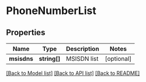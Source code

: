 # PhoneNumberList

## Properties
Name | Type | Description | Notes
------------ | ------------- | ------------- | -------------
**msisdns** | **string[]** | MSISDN list | [optional] 

[[Back to Model list]](../README.md#documentation-for-models) [[Back to API list]](../README.md#documentation-for-api-endpoints) [[Back to README]](../README.md)


